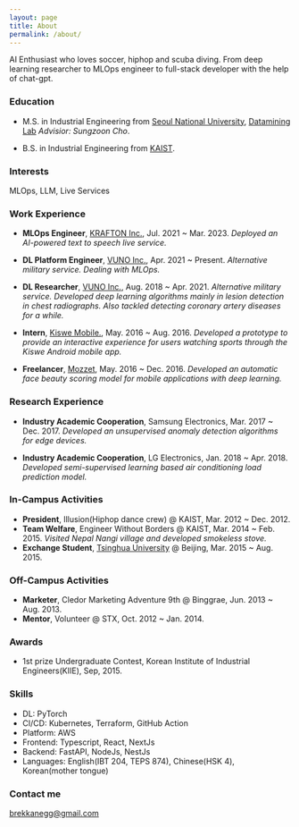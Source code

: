```yaml
---
layout: page
title: About
permalink: /about/
---
```


AI Enthusiast who loves soccer, hiphop and scuba diving.
From deep learning researcher to MLOps engineer to full-stack developer with the help of chat-gpt.

### Education

- M.S. in Industrial Engineering from [Seoul National University](http://www.snu.ac.kr), [Datamining Lab](http://www.dm.snu.ac.kr) _Advisior: Sungzoon Cho_.

- B.S. in Industrial Engineering from [KAIST](http://www.kaist.ac.kr).

### Interests

MLOps, LLM, Live Services

### Work Experience

- **MLOps Engineer**, [KRAFTON Inc.](https://kraton.com), Jul. 2021 ~ Mar. 2023. _Deployed an AI-powered text to speech live service._

- **DL Platform Engineer**, [VUNO Inc.](https://vuno.co), Apr. 2021 ~ Present. _Alternative military service. Dealing with MLOps._

- **DL Researcher**, [VUNO Inc.](https://vuno.co), Aug. 2018 ~ Apr. 2021. _Alternative military service. Developed deep learning algorithms mainly in lesion detection in chest radiographs. Also tackled detecting coronary artery diseases for a while._

- **Intern**, [Kiswe Mobile.](https://www.kiswe.com), May. 2016 ~ Aug. 2016. _Developed a prototype to provide an interactive experience for users watching sports through the Kiswe Android mobile app._

- **Freelancer**, [Mozzet](https://mozzet.com), May. 2016 ~ Dec. 2016. _Developed an automatic face beauty scoring model for mobile applications with deep learning._

### Research Experience

- **Industry Academic Cooperation**, Samsung Electronics, Mar. 2017 ~ Dec. 2017. _Developed an unsupervised anomaly detection algorithms for edge devices._

- **Industry Academic Cooperation**, LG Electronics, Jan. 2018 ~ Apr. 2018. _Developed semi-supervised learning based air conditioning load prediction model._

### In-Campus Activities

- **President**, Illusion(Hiphop dance crew) @ KAIST, Mar. 2012 ~ Dec. 2012.
- **Team Welfare**, Engineer Without Borders @ KAIST, Mar. 2014 ~ Feb. 2015. _Visited Nepal Nangi village and developed smokeless stove._
- **Exchange Student**, [Tsinghua University](https://www.tsinghua.edu.cn/en/) @ Beijing, Mar. 2015 ~ Aug. 2015.

### Off-Campus Activities

- **Marketer**, Cledor Marketing Adventure 9th @ Binggrae, Jun. 2013 ~ Aug. 2013.
- **Mentor**, Volunteer @ STX, Oct. 2012 ~ Jan. 2014.

### Awards

- 1st prize Undergraduate Contest, Korean Institute of Industrial Engineers(KIIE), Sep, 2015.

### Skills

- DL: PyTorch
- CI/CD: Kubernetes, Terraform, GitHub Action
- Platform: AWS
- Frontend: Typescript, React, NextJs
- Backend: FastAPI, NodeJs, NestJs
- Languages: English(IBT 204, TEPS 874), Chinese(HSK 4), Korean(mother tongue)

### Contact me

[brekkanegg@gmail.com](mailto:brekkanegg@gmail.com)
